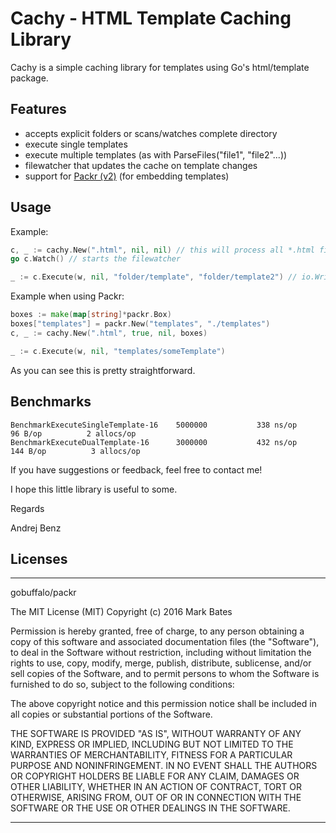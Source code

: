 # Cachy - HTML Template Caching Library

Cachy is a simple caching library for templates using Go's html/template package.

## Features
- accepts explicit folders or scans/watches complete directory
- execute single templates
- execute multiple templates (as with ParseFiles("file1", "file2"...))
- filewatcher that updates the cache on template changes
- support for [Packr (v2)](https://github.com/gobuffalo/packr/tree/master/v2) (for embedding templates)

## Usage

Example:

```go
c, _ := cachy.New(".html", nil, nil) // this will process all *.html files, no FuncMap, no Packr boxes.
go c.Watch() // starts the filewatcher

_ := c.Execute(w, nil, "folder/template", "folder/template2") // io.Writer, data, templates...
```

Example when using Packr:

```go
boxes := make(map[string]*packr.Box)
boxes["templates"] = packr.New("templates", "./templates")
c, _ := cachy.New(".html", true, nil, boxes)

_ := c.Execute(w, nil, "templates/someTemplate")
```

As you can see this is pretty straightforward.

## Benchmarks

```
BenchmarkExecuteSingleTemplate-16    5000000	       338 ns/op	      96 B/op	       2 allocs/op
BenchmarkExecuteDualTemplate-16    	 3000000	       432 ns/op	     144 B/op	       3 allocs/op
```

If you have suggestions or feedback, feel free to contact me!

I hope this little library is useful to some.

Regards

Andrej Benz

## Licenses
--------------------------------------------------------------------------------

gobuffalo/packr

The MIT License (MIT)
Copyright (c) 2016 Mark Bates

Permission is hereby granted, free of charge, to any person obtaining a copy of this software and associated documentation files (the "Software"), to deal in the Software without restriction, including without limitation the rights to use, copy, modify, merge, publish, distribute, sublicense, and/or sell copies of the Software, and to permit persons to whom the Software is furnished to do so, subject to the following conditions:

The above copyright notice and this permission notice shall be included in all copies or substantial portions of the Software.

THE SOFTWARE IS PROVIDED "AS IS", WITHOUT WARRANTY OF ANY KIND, EXPRESS OR IMPLIED, INCLUDING BUT NOT LIMITED TO THE WARRANTIES OF MERCHANTABILITY, FITNESS FOR A PARTICULAR PURPOSE AND NONINFRINGEMENT. IN NO EVENT SHALL THE AUTHORS OR COPYRIGHT HOLDERS BE LIABLE FOR ANY CLAIM, DAMAGES OR OTHER LIABILITY, WHETHER IN AN ACTION OF CONTRACT, TORT OR OTHERWISE, ARISING FROM, OUT OF OR IN CONNECTION WITH THE SOFTWARE OR THE USE OR OTHER DEALINGS IN THE SOFTWARE.

---------------------------------------------------------------------------------
